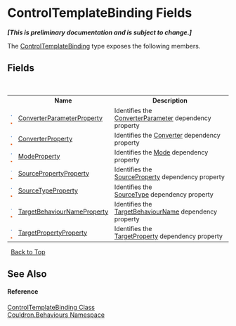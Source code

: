 # ControlTemplateBinding Fields
 _**\[This is preliminary documentation and is subject to change.\]**_

The <a href="T_Couldron_Behaviours_ControlTemplateBinding">ControlTemplateBinding</a> type exposes the following members.


## Fields
&nbsp;<table><tr><th></th><th>Name</th><th>Description</th></tr><tr><td>![Public field](media/pubfield.gif "Public field")![Static member](media/static.gif "Static member")</td><td><a href="F_Couldron_Behaviours_ControlTemplateBinding_ConverterParameterProperty">ConverterParameterProperty</a></td><td>
Identifies the <a href="P_Couldron_Behaviours_ControlTemplateBinding_ConverterParameter">ConverterParameter</a>&nbsp;dependency property</td></tr><tr><td>![Public field](media/pubfield.gif "Public field")![Static member](media/static.gif "Static member")</td><td><a href="F_Couldron_Behaviours_ControlTemplateBinding_ConverterProperty">ConverterProperty</a></td><td>
Identifies the <a href="P_Couldron_Behaviours_ControlTemplateBinding_Converter">Converter</a>&nbsp;dependency property</td></tr><tr><td>![Public field](media/pubfield.gif "Public field")![Static member](media/static.gif "Static member")</td><td><a href="F_Couldron_Behaviours_ControlTemplateBinding_ModeProperty">ModeProperty</a></td><td>
Identifies the <a href="P_Couldron_Behaviours_ControlTemplateBinding_Mode">Mode</a>&nbsp;dependency property</td></tr><tr><td>![Public field](media/pubfield.gif "Public field")![Static member](media/static.gif "Static member")</td><td><a href="F_Couldron_Behaviours_ControlTemplateBinding_SourcePropertyProperty">SourcePropertyProperty</a></td><td>
Identifies the <a href="P_Couldron_Behaviours_ControlTemplateBinding_SourceProperty">SourceProperty</a>&nbsp;dependency property</td></tr><tr><td>![Public field](media/pubfield.gif "Public field")![Static member](media/static.gif "Static member")</td><td><a href="F_Couldron_Behaviours_ControlTemplateBinding_SourceTypeProperty">SourceTypeProperty</a></td><td>
Identifies the <a href="P_Couldron_Behaviours_ControlTemplateBinding_SourceType">SourceType</a>&nbsp;dependency property</td></tr><tr><td>![Public field](media/pubfield.gif "Public field")![Static member](media/static.gif "Static member")</td><td><a href="F_Couldron_Behaviours_ControlTemplateBinding_TargetBehaviourNameProperty">TargetBehaviourNameProperty</a></td><td>
Identifies the <a href="P_Couldron_Behaviours_ControlTemplateBinding_TargetBehaviourName">TargetBehaviourName</a>&nbsp;dependency property</td></tr><tr><td>![Public field](media/pubfield.gif "Public field")![Static member](media/static.gif "Static member")</td><td><a href="F_Couldron_Behaviours_ControlTemplateBinding_TargetPropertyProperty">TargetPropertyProperty</a></td><td>
Identifies the <a href="P_Couldron_Behaviours_ControlTemplateBinding_TargetProperty">TargetProperty</a>&nbsp;dependency property</td></tr></table>&nbsp;
<a href="#controltemplatebinding-fields">Back to Top</a>

## See Also


#### Reference
<a href="T_Couldron_Behaviours_ControlTemplateBinding">ControlTemplateBinding Class</a><br /><a href="N_Couldron_Behaviours">Couldron.Behaviours Namespace</a><br />